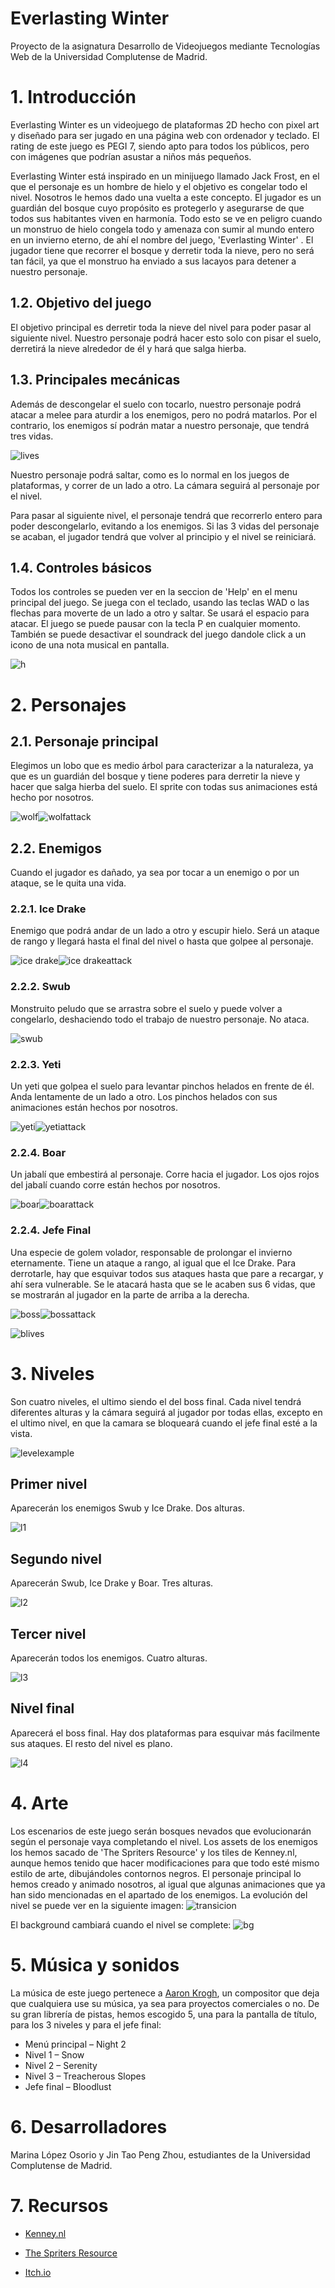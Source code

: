 # Everlasting Winter

Proyecto de la asignatura Desarrollo de Videojuegos mediante Tecnologías Web de la Universidad Complutense de Madrid.

# 1. Introducción

Everlasting Winter es un videojuego de plataformas 2D hecho con pixel art y diseñado para ser jugado en una página web con ordenador y teclado. El rating de este juego es PEGI 7, siendo apto para todos los públicos, pero con imágenes que podrían asustar a niños más pequeños.

Everlasting Winter está inspirado en un minijuego llamado Jack Frost, en el que el personaje es un hombre de hielo y el objetivo es congelar todo el nivel. Nosotros le hemos dado una vuelta a este concepto. El jugador es un guardián del bosque cuyo propósito es protegerlo y asegurarse de que todos sus habitantes viven en harmonía. Todo esto se ve en peligro cuando un monstruo de hielo congela todo y amenaza con sumir al mundo entero en un invierno eterno, de ahí el nombre del juego, 'Everlasting Winter' . El jugador tiene que recorrer el bosque y derretir toda la nieve, pero no será tan fácil, ya que el monstruo ha enviado a sus lacayos para detener a nuestro personaje.

## 1.2. Objetivo del juego

El objetivo principal es derretir toda la nieve del nivel para poder pasar al siguiente nivel. Nuestro personaje podrá hacer esto solo con pisar el suelo, derretirá la nieve alrededor de él y hará que salga hierba.

## 1.3. Principales mecánicas

Además de descongelar el suelo con tocarlo, nuestro personaje podrá atacar a melee para aturdir a los enemigos, pero no podrá matarlos. Por el contrario, los enemigos sí podrán matar a nuestro personaje, que tendrá tres vidas.

![lives](https://i.imgur.com/MZS3AAW.png)

Nuestro personaje podrá saltar, como es lo normal en los juegos de plataformas, y correr de un lado a otro. La cámara seguirá al personaje por el nivel.

Para pasar al siguiente nivel, el personaje tendrá que recorrerlo entero para poder descongelarlo, evitando a los enemigos. Si las 3 vidas del personaje se acaban, el jugador tendrá que volver al principio y el nivel se reiniciará.

## 1.4. Controles básicos

Todos los controles se pueden ver en la seccion de 'Help' en el menu principal del juego. Se juega con el teclado, usando las teclas WAD o las flechas para moverte de un lado a otro y saltar. Se usará el espacio para atacar.
El juego se puede pausar con la tecla P en cualquier momento. También se puede desactivar el soundrack del juego dandole click a un icono de una nota musical en pantalla.

![h](https://i.imgur.com/LUoMkFu.png)

# 2. Personajes

## 2.1. Personaje principal

Elegimos un lobo que es medio árbol para caracterizar a la naturaleza, ya que es un guardián del bosque y tiene poderes para derretir la nieve y hacer que salga hierba del suelo. El sprite con todas sus animaciones está hecho por nosotros.

![wolf](https://s5.gifyu.com/images/wolf_run.gif)![wolfattack](https://i.imgur.com/P12Xq70.png)


## 2.2. Enemigos
Cuando el jugador es dañado, ya sea por tocar a un enemigo o por un ataque, se le quita una vida.

### 2.2.1. Ice Drake

Enemigo que podrá andar de un lado a otro y escupir hielo. Será un ataque de rango y llegará hasta el final del nivel o hasta que golpee al personaje.

![ice drake](https://vignette.wikia.nocookie.net/maplestory/images/9/94/Mob_Ice_Drake.png/revision/latest/scale-to-width-down/340?cb=20080126051117)![ice drakeattack](https://i.imgur.com/H68NDKj.png)

### 2.2.2. Swub

Monstruito peludo que se arrastra sobre el suelo y puede volver a congelarlo, deshaciendo todo el trabajo de nuestro personaje. No ataca.

![swub](https://cdn.wikimg.net/en/strategywiki/images/9/9e/MS_Monster_Murukun.png)

### 2.2.3. Yeti

Un yeti que golpea el suelo para levantar pinchos helados en frente de él. Anda lentamente de un lado a otro. Los pinchos helados con sus animaciones están hechos por nosotros.

![yeti](https://vignette.wikia.nocookie.net/maplestory/images/b/bd/Mob_Yeti.png/revision/latest/scale-to-width-down/340?cb=20100814143115)![yetiattack](https://i.imgur.com/gqJPqRv.png)

### 2.2.4. Boar

Un jabalí que embestirá al personaje. Corre hacia el jugador. Los ojos rojos del jabalí cuando corre están hechos por nosotros.

![boar](https://i.imgur.com/KXpxnoP.png)![boarattack](https://i.imgur.com/qx3G2RU.png)

### 2.2.4. Jefe Final

Una especie de golem volador, responsable de prolongar el invierno eternamente. Tiene un ataque a rango, al igual que el Ice Drake. Para derrotarle, hay que esquivar todos sus ataques hasta que pare a recargar, y ahí sera vulnerable. Se le atacará hasta que se le acaben sus 6 vidas, que se mostrarán al jugador en la parte de arriba a la derecha. 

![boss](https://vignette.wikia.nocookie.net/maplestory/images/6/62/Mob_Opachu.png/revision/latest?cb=20080126055504)![bossattack](https://i.imgur.com/jmctplo.png)

![blives](https://i.imgur.com/42G1Z2L.png)

# 3. Niveles
Son cuatro niveles, el ultimo siendo el del boss final. Cada nivel tendrá diferentes alturas y la cámara seguirá al jugador por todas ellas, excepto en el ultimo nivel, en que la camara se bloqueará cuando el jefe final esté a la vista.

![levelexample](https://i.imgur.com/AoEkvVk.png)

## Primer nivel
Aparecerán los enemigos Swub y Ice Drake. Dos alturas.

![l1](https://i.imgur.com/YNEWtuP.png)

## Segundo nivel
Aparecerán Swub, Ice Drake y Boar. Tres alturas.

![l2](https://i.imgur.com/Z3N85qS.png)

## Tercer nivel
Aparecerán todos los enemigos. Cuatro alturas. 

![l3](https://i.imgur.com/H6177uX.png)

## Nivel final
Aparecerá el boss final. Hay dos plataformas para esquivar más facilmente sus ataques. El resto del nivel es plano.

![l4](https://i.imgur.com/YiFoyKF.png)

# 4. Arte
Los escenarios de este juego serán bosques nevados que evolucionarán según el personaje vaya completando el nivel.
Los assets de los enemigos los hemos sacado de 'The Spriters Resource' y los tiles de Kenney.nl, aunque hemos tenido que hacer modificaciones para que todo esté mismo estilo de arte, dibujándoles contornos negros. El personaje principal lo hemos creado y animado nosotros, al igual que algunas animaciones que ya han sido mencionadas en el apartado de los enemigos.
La evolución del nivel se puede ver en la siguiente imagen:
![transicion](https://i.imgur.com/RhrzzTT.png)

El background cambiará cuando el nivel se complete:
![bg](https://i.imgur.com/sXGeiDn.png)

# 5. Música y sonidos
La música de este juego pertenece a [Aaron Krogh](https://www.youtube.com/user/amkrogh89/featured "Aaron Krogh"), un compositor que deja que cualquiera use su música, ya sea para proyectos comerciales o no. De su gran librería de pistas, hemos escogido 5, una para la pantalla de título, para los 3 niveles y para el jefe final:
- Menú principal – Night 2
- Nivel 1 – Snow
- Nivel 2 – Serenity
- Nivel 3 – Treacherous Slopes
- Jefe final – Bloodlust

# 6. Desarrolladores
Marina López Osorio y Jin Tao Peng Zhou, estudiantes de la Universidad Complutense de Madrid.

# 7. Recursos

* [Kenney.nl](https://www.kenney.nl/)

* [The Spriters Resource](https://www.spriters-resource.com/)

* [Itch.io](https://itch.io/game-assets)
